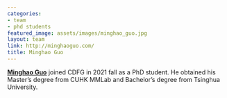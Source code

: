 ```yaml
---
categories:
- team
- phd students
featured_image: assets/images/minghao_guo.jpg
layout: team
link: http://minghaoguo.com/
title: Minghao Guo
---
```


**[Minghao Guo](http://minghaoguo.com/)** joined CDFG in 2021 fall as a PhD student. He obtained his Master’s degree from CUHK MMLab and Bachelor’s degree from Tsinghua University.